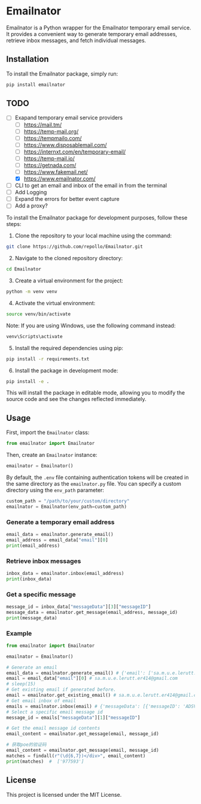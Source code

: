 # Emailnator

Emailnator is a Python wrapper for the Emailnator temporary email service. It provides a convenient way to generate temporary email addresses, retrieve inbox messages, and fetch individual messages.

## Installation

To install the Emailnator package, simply run:

```bash
pip install emailnator
```

## TODO

- [ ] Exapand temporary email service providers
  - [ ] https://mail.tm/
  - [ ] https://temp-mail.org/
  - [ ] https://tempmailo.com/
  - [ ] https://www.disposablemail.com/
  - [ ] https://internxt.com/en/temporary-email/
  - [ ] https://temp-mail.io/
  - [ ] https://getnada.com/
  - [ ] https://www.fakemail.net/
  - [x] https://www.emailnator.com/
- [ ] CLI to get an email and inbox of the email in from the terminal
- [ ] Add Logging 
- [ ] Expand the errors for better event capture
- [ ] Add a proxy?

To install the Emailnator package for development purposes, follow these steps:

1. Clone the repository to your local machine using the command:

```bash
git clone https://github.com/repollo/Emailnator.git
```

2. Navigate to the cloned repository directory:

```bash
cd Emailnator
```

3. Create a virtual environment for the project:

```bash
python -m venv venv
```

4. Activate the virtual environment:

```bash
source venv/bin/activate
```

Note: If you are using Windows, use the following command instead:

```bash
venv\Scripts\activate
```

5. Install the required dependencies using pip:

```bash
pip install -r requirements.txt
```

6. Install the package in development mode:

```bash
pip install -e .
```

This will install the package in editable mode, allowing you to modify the source code and see the changes reflected immediately.


## Usage

First, import the `Emailnator` class:

```python
from emailnator import Emailnator
```

Then, create an `Emailnator` instance:

```python
emailnator = Emailnator()
```

By default, the `.env` file containing authentication tokens will be created in the same directory as the `emailnator.py` file. You can specify a custom directory using the `env_path` parameter:

```python
custom_path = "/path/to/your/custom/directory"
emailnator = Emailnator(env_path=custom_path)
```

### Generate a temporary email address

```python
email_data = emailnator.generate_email()
email_address = email_data["email"][0]
print(email_address)
```

### Retrieve inbox messages

```python
inbox_data = emailnator.inbox(email_address)
print(inbox_data)
```

### Get a specific message

```python
message_id = inbox_data["messageData"][3]["messageID"]
message_data = emailnator.get_message(email_address, message_id)
print(message_data)
```

### Example

```python
from emailnator import Emailnator

emailnator = Emailnator()

# Generate an email
email_data = emailnator.generate_email() # {'email': ['sa.m.u.e.lerutt.er414@gmail.com']}
email = email_data["email"][0] # sa.m.u.e.lerutt.er414@gmail.com
# sleep(15)
# Get existing email if generated before.
email = emailnator.get_existing_email() # sa.m.u.e.lerutt.er414@gmail.com
# Get email inbox of email
emails = emailnator.inbox(email) # {'messageData': [{'messageID': 'ADSVPN', 'from': 'AI TOOLS', 'subject': 'Unleash the power of AI with our ultimate directory of online tools!', 'time': 'Just Now'}, {'messageID': 'MTg4MGVlZmQ2NTVlNzdmNQ==', 'from': 'Poe <noreply@poe.com>', 'subject': 'Your verification code', 'time': 'Just Now'}]}
# Select a specific email message id
message_id = emails["messageData"][1]["messageID"]

# Get the email message id contents
email_content = emailnator.get_message(email, message_id)

# 获取poe的验证码
email_content = emailnator.get_message(email, message_id)
matches = findall(r"(\d{6,7})</div>", email_content)
print(matches)  #  ['977593']

```

## License

This project is licensed under the MIT License.